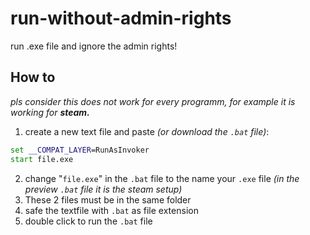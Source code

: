 # run-without-admin-rights
run .exe file and ignore the admin rights!

## How to

*pls consider this does not work for every programm, for example it is working for **steam.***

1. create a new text file and paste *(or download the `.bat` file)*:
```bat
set __COMPAT_LAYER=RunAsInvoker
start file.exe
```
2. change "`file.exe`" in the `.bat` file to the name your `.exe` file *(in the preview `.bat` file it is the steam setup)*
3. These 2 files must be in the same folder
4. safe the textfile with `.bat` as file extension
5. double click to run the `.bat` file
